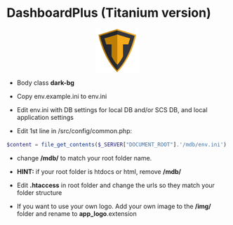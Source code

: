 # DashboardPlus (Titanium version)
<p align="center">
<img src="img/ti_logo_yellow.png"  width="20%" align="center" /></p>

- Body class **dark-bg**

- Copy env.example.ini to env.ini
- Edit env.ini with DB settings for local DB and/or SCS DB, and local application settings
- Edit 1st line in /src/config/common.php:
 ```php
 $content = file_get_contents($_SERVER["DOCUMENT_ROOT"].'/mdb/env.ini')
 ```
- change **/mdb/** to match your root folder name.
- **HINT:** if your root folder is htdocs or html, remove **/mdb/**

- Edit **.htaccess** in root folder and change the urls so they match your folder structure
- If you want to use your own logo. Add your own image to the **/img/** folder and rename to **app_logo**.extension 

